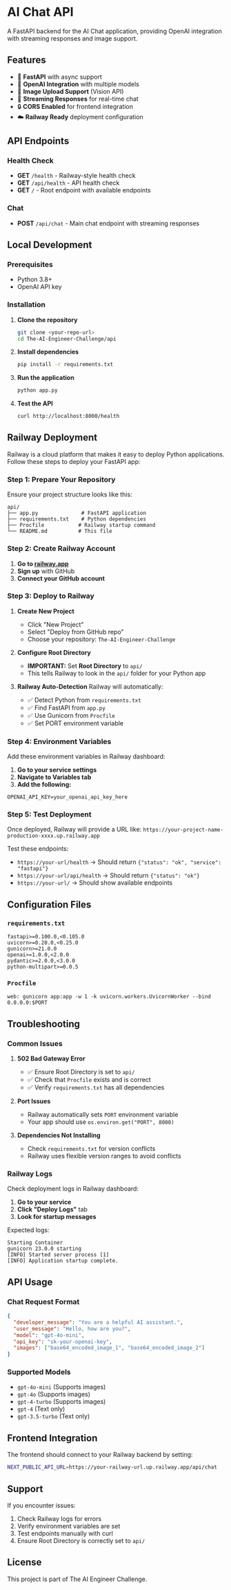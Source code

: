 # AI Chat API

A FastAPI backend for the AI Chat application, providing OpenAI integration with streaming responses and image support.

## Features

- 🚀 **FastAPI** with async support
- 🤖 **OpenAI Integration** with multiple models
- 📸 **Image Upload Support** (Vision API)
- 🌊 **Streaming Responses** for real-time chat
- 🔒 **CORS Enabled** for frontend integration
- ☁️ **Railway Ready** deployment configuration

## API Endpoints

### Health Check
- **GET** `/health` - Railway-style health check
- **GET** `/api/health` - API health check
- **GET** `/` - Root endpoint with available endpoints

### Chat
- **POST** `/api/chat` - Main chat endpoint with streaming responses

## Local Development

### Prerequisites
- Python 3.8+
- OpenAI API key

### Installation

1. **Clone the repository**
   ```bash
   git clone <your-repo-url>
   cd The-AI-Engineer-Challenge/api
   ```

2. **Install dependencies**
   ```bash
   pip install -r requirements.txt
   ```

3. **Run the application**
   ```bash
   python app.py
   ```

4. **Test the API**
   ```bash
   curl http://localhost:8000/health
   ```

## Railway Deployment

Railway is a cloud platform that makes it easy to deploy Python applications. Follow these steps to deploy your FastAPI app:

### Step 1: Prepare Your Repository

Ensure your project structure looks like this:
```
api/
├── app.py              # FastAPI application
├── requirements.txt    # Python dependencies
├── Procfile           # Railway startup command
└── README.md          # This file
```

### Step 2: Create Railway Account

1. **Go to [railway.app](https://railway.app)**
2. **Sign up** with GitHub
3. **Connect your GitHub account**

### Step 3: Deploy to Railway

1. **Create New Project**
   - Click "New Project"
   - Select "Deploy from GitHub repo"
   - Choose your repository: `The-AI-Engineer-Challenge`

2. **Configure Root Directory**
   - **IMPORTANT:** Set **Root Directory** to `api/`
   - This tells Railway to look in the `api/` folder for your Python app

3. **Railway Auto-Detection**
   Railway will automatically:
   - ✅ Detect Python from `requirements.txt`
   - ✅ Find FastAPI from `app.py`
   - ✅ Use Gunicorn from `Procfile`
   - ✅ Set PORT environment variable

### Step 4: Environment Variables

Add these environment variables in Railway dashboard:

1. **Go to your service settings**
2. **Navigate to Variables tab**
3. **Add the following:**

```
OPENAI_API_KEY=your_openai_api_key_here
```

### Step 5: Test Deployment

Once deployed, Railway will provide a URL like:
`https://your-project-name-production-xxxx.up.railway.app`

Test these endpoints:
- `https://your-url/health` → Should return `{"status": "ok", "service": "fastapi"}`
- `https://your-url/api/health` → Should return `{"status": "ok"}`
- `https://your-url/` → Should show available endpoints

## Configuration Files

### `requirements.txt`
```
fastapi>=0.100.0,<0.105.0
uvicorn>=0.20.0,<0.25.0
gunicorn>=21.0.0
openai>=1.0.0,<2.0.0
pydantic>=2.0.0,<3.0.0
python-multipart>=0.0.5
```

### `Procfile`
```
web: gunicorn app:app -w 1 -k uvicorn.workers.UvicornWorker --bind 0.0.0.0:$PORT
```

## Troubleshooting

### Common Issues

1. **502 Bad Gateway Error**
   - ✅ Ensure Root Directory is set to `api/`
   - ✅ Check that `Procfile` exists and is correct
   - ✅ Verify `requirements.txt` has all dependencies

2. **Port Issues**
   - Railway automatically sets `PORT` environment variable
   - Your app should use `os.environ.get("PORT", 8000)`

3. **Dependencies Not Installing**
   - Check `requirements.txt` for version conflicts
   - Railway uses flexible version ranges to avoid conflicts

### Railway Logs

Check deployment logs in Railway dashboard:
1. **Go to your service**
2. **Click "Deploy Logs"** tab
3. **Look for startup messages**

Expected logs:
```
Starting Container
gunicorn 23.0.0 starting
[INFO] Started server process [1]
[INFO] Application startup complete.
```

## API Usage

### Chat Request Format

```json
{
  "developer_message": "You are a helpful AI assistant.",
  "user_message": "Hello, how are you?",
  "model": "gpt-4o-mini",
  "api_key": "sk-your-openai-key",
  "images": ["base64_encoded_image_1", "base64_encoded_image_2"]
}
```

### Supported Models

- `gpt-4o-mini` (Supports images)
- `gpt-4o` (Supports images)
- `gpt-4-turbo` (Supports images)
- `gpt-4` (Text only)
- `gpt-3.5-turbo` (Text only)

## Frontend Integration

The frontend should connect to your Railway backend by setting:

```bash
NEXT_PUBLIC_API_URL=https://your-railway-url.up.railway.app/api/chat
```

## Support

If you encounter issues:
1. Check Railway logs for errors
2. Verify environment variables are set
3. Test endpoints manually with curl
4. Ensure Root Directory is correctly set to `api/`

## License

This project is part of The AI Engineer Challenge.